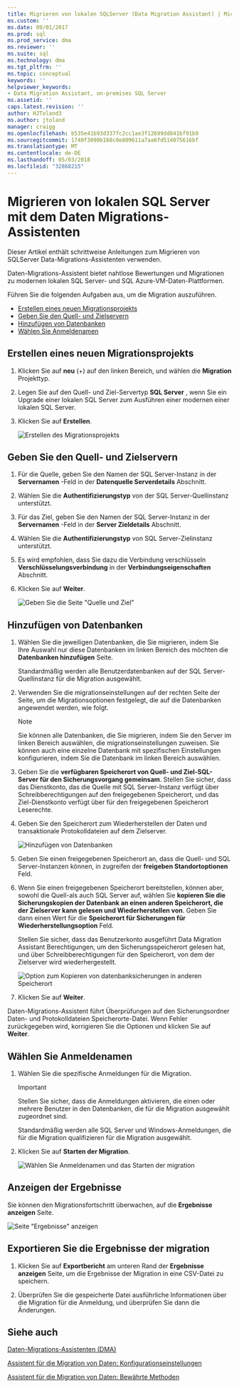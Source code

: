 ```yaml
---
title: Migrieren von lokalen SQLServer (Data Migration Assistant) | Microsoft Docs
ms.custom: ''
ms.date: 09/01/2017
ms.prod: sql
ms.prod_service: dma
ms.reviewer: ''
ms.suite: sql
ms.technology: dma
ms.tgt_pltfrm: ''
ms.topic: conceptual
keywords: ''
helpviewer_keywords:
- Data Migration Assistant, on-premises SQL Server
ms.assetid: ''
caps.latest.revision: ''
author: HJToland3
ms.author: jtoland
manager: craigg
ms.openlocfilehash: b535e41b93d337fc2cc1ae3f12699dd841bf91b9
ms.sourcegitcommit: 1740f3090b168c0e809611a7aa6fd514075616bf
ms.translationtype: MT
ms.contentlocale: de-DE
ms.lasthandoff: 05/03/2018
ms.locfileid: "32868215"
---
```

# <a name="migrate-on-premises-sql-server-using-data-migration-assistant"></a>Migrieren von lokalen SQL Server mit dem Daten Migrations-Assistenten

Dieser Artikel enthält schrittweise Anleitungen zum Migrieren von SQLServer Data-Migrations-Assistenten verwenden.

Daten-Migrations-Assistent bietet nahtlose Bewertungen und Migrationen zu modernen lokalen SQL Server- und SQL Azure-VM-Daten-Plattformen.  

Führen Sie die folgenden Aufgaben aus, um die Migration auszuführen.

- [Erstellen eines neuen Migrationsprojekts](#create-a-new-migration-project)
- [Geben Sie den Quell- und Zielservern](#specify-source-and-target)
- [Hinzufügen von Datenbanken](#add-databases)
- [Wählen Sie Anmeldenamen](#select-logins)

## <a name="create-a-new-migration-project"></a>Erstellen eines neuen Migrationsprojekts

1. Klicken Sie auf **neu** (+) auf den linken Bereich, und wählen die **Migration** Projekttyp.

1. Legen Sie auf den Quell- und Ziel-Servertyp **SQL Server** , wenn Sie ein Upgrade einer lokalen SQL Server zum Ausführen einer modernen einer lokalen SQL Server.

1. Klicken Sie auf **Erstellen**.

   ![Erstellen des Migrationsprojekts](../dma/media/NewCreate.png)

## <a name="specify-the-source-and-target"></a>Geben Sie den Quell- und Zielservern

1. Für die Quelle, geben Sie den Namen der SQL Server-Instanz in der **Servernamen** -Feld in der **Datenquelle Serverdetails** Abschnitt. 

1. Wählen Sie die **Authentifizierungstyp** von der SQL Server-Quellinstanz unterstützt.

1. Für das Ziel, geben Sie den Namen der SQL Server-Instanz in der **Servernamen** -Feld in der **Server Zieldetails** Abschnitt. 

1. Wählen Sie die **Authentifizierungstyp** von SQL Server-Zielinstanz unterstützt.

1. Es wird empfohlen, dass Sie dazu die Verbindung verschlüsseln **Verschlüsselungsverbindung** in der **Verbindungseigenschaften** Abschnitt.

1. Klicken Sie auf **Weiter**.

   ![Geben Sie die Seite "Quelle und Ziel"](../dma/media/SourceTarget.png)

## <a name="add-databases"></a>Hinzufügen von Datenbanken

1. Wählen Sie die jeweiligen Datenbanken, die Sie migrieren, indem Sie Ihre Auswahl nur diese Datenbanken im linken Bereich des möchten die **Datenbanken hinzufügen** Seite.

   Standardmäßig werden alle Benutzerdatenbanken auf der SQL Server-Quellinstanz für die Migration ausgewählt.

1. Verwenden Sie die migrationseinstellungen auf der rechten Seite der Seite, um die Migrationsoptionen festgelegt, die auf die Datenbanken angewendet werden, wie folgt.

   > [!NOTE]
   > Sie können alle Datenbanken, die Sie migrieren, indem Sie den Server im linken Bereich auswählen, die migrationseinstellungen zuweisen. Sie können auch eine einzelne Datenbank mit spezifischen Einstellungen konfigurieren, indem Sie die Datenbank im linken Bereich auswählen.


 1. Geben Sie die **verfügbaren Speicherort von Quell- und Ziel-SQL-Server für den Sicherungsvorgang gemeinsam**. Stellen Sie sicher, dass das Dienstkonto, das die Quelle mit SQL Server-Instanz verfügt über Schreibberechtigungen auf den freigegebenen Speicherort, und das Ziel-Dienstkonto verfügt über für den freigegebenen Speicherort Leserechte.

 1. Geben Sie den Speicherort zum Wiederherstellen der Daten und transaktionale Protokolldateien auf dem Zielserver.

    ![Hinzufügen von Datenbanken](../dma/media/AddDatabases.png)

1. Geben Sie einen freigegebenen Speicherort an, dass die Quell- und SQL Server-Instanzen können, in zugreifen der **freigeben Standortoptionen** Feld.

1. Wenn Sie einen freigegebenen Speicherort bereitstellen, können aber, sowohl die Quell-als auch SQL Server auf, wählen Sie **kopieren Sie die Sicherungskopien der Datenbank an einen anderen Speicherort, die der Zielserver kann gelesen und Wiederherstellen von**. Geben Sie dann einen Wert für die **Speicherort für Sicherungen für Wiederherstellungsoption** Feld. 

   Stellen Sie sicher, dass das Benutzerkonto ausgeführt Data Migration Assistant Berechtigungen, um den Sicherungsspeicherort gelesen hat, und über Schreibberechtigungen für den Speicherort, von dem der Zielserver wird wiederhergestellt.

   ![Option zum Kopieren von datenbanksicherungen in anderen Speicherort](../dma/media/CopyDatabaseDifferentLocation.png)

1. Klicken Sie auf **Weiter**.

Daten-Migrations-Assistent führt Überprüfungen auf den Sicherungsordner Daten- und Protokolldateien Speicherorte-Datei. Wenn Fehler zurückgegeben wird, korrigieren Sie die Optionen und klicken Sie auf **Weiter**.

## <a name="select-logins"></a>Wählen Sie Anmeldenamen

1. Wählen Sie die spezifische Anmeldungen für die Migration.

   > [!IMPORTANT]
   > Stellen Sie sicher, dass die Anmeldungen aktivieren, die einen oder mehrere Benutzer in den Datenbanken, die für die Migration ausgewählt zugeordnet sind.   

   Standardmäßig werden alle SQL Server und Windows-Anmeldungen, die für die Migration qualifizieren für die Migration ausgewählt.

1. Klicken Sie auf **Starten der Migration**.

   ![Wählen Sie Anmeldenamen und das Starten der migration](../dma/media/SelectLogins.png)

## <a name="view-results"></a>Anzeigen der Ergebnisse

Sie können den Migrationsfortschritt überwachen, auf die **Ergebnisse anzeigen** Seite.

![Seite "Ergebnisse" anzeigen](../dma/media/ViewResults.png)

## <a name="export-migration-results"></a>Exportieren Sie die Ergebnisse der migration

1. Klicken Sie auf **Exportbericht** am unteren Rand der **Ergebnisse anzeigen** Seite, um die Ergebnisse der Migration in eine CSV-Datei zu speichern.

1. Überprüfen Sie die gespeicherte Datei ausführliche Informationen über die Migration für die Anmeldung, und überprüfen Sie dann die Änderungen.

## <a name="see-also"></a>Siehe auch

[Daten-Migrations-Assistenten (DMA)](../dma/dma-overview.md)

[Assistent für die Migration von Daten: Konfigurationseinstellungen](../dma/dma-configurationsettings.md)

[Assistent für die Migration von Daten: Bewährte Methoden](../dma/dma-bestpractices.md)
